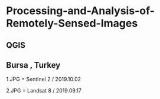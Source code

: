 # Processing-and-Analysis-of-Remotely-Sensed-Images

## QGIS 
## Bursa , Turkey 
 1.JPG = Sentinel 2 / 2019.10.02

 2.JPG = Landsat 8 / 2019.09.17

